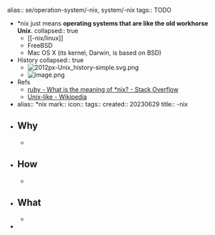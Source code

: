 alias:: se/operation-system/-nix, system/-nix
tags:: TODO
  - \*nix just means **operating systems that are like the old workhorse Unix**.
    collapsed:: true
    - [[-nix/linux]]
    - FreeBSD
    - Mac OS X (its kernel, Darwin, is based on BSD)
- History
  collapsed:: true
  - ![2012px-Unix_history-simple.svg.png](../assets/2012px-Unix_history-simple.svg_1645812270436_0.png)
  - ![image.png](../assets/image_1649645190911_0.png)
- Refs
  - [ruby - What is the meaning of *nix? - Stack Overflow](https://stackoverflow.com/questions/4715374/what-is-the-meaning-of-nix)
  - [Unix-like - Wikipedia](https://en.wikipedia.org/wiki/Unix-like)
- alias:: *nix
  mark::
  icon::
  tags::
  created:: 20230629
  title:: -nix
- ## Why
  -
- ## How
  -
- ## What
  -
-